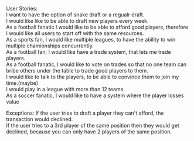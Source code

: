 User Stories:<br>
I want to have the option of snake draft or a regualr draft.<br>
I would like like to be able to draft new players every week.<br>
As a football fanatic I would like to be able to afford good players, therefore I would like all users to start off with the same resources.<br>
As a sports fan, I would like multiple leagues, to have the ability to win multiple chamionships concurrently.<br>
As a football fan, I would like have a trade system, that lets me trade players.<br>
As a football fanatic, I would like to vote on trades so that no one team can bribe others under the table to trade good players to them.<br>
I would like to talk to the players, to be able to convince them to join my time.(maybe)<br>
I would play in a league with more than 12 teams.<br>
As a soccer fanatic, I would like to have a system where the player losses value 



Exceptions:
If the user tries to draft a player they can't afford, the transaction would declined.<br>
If the user tries to a 3rd player of the same position then they would get declined, because you can only have 2 players of the same position.<br>


